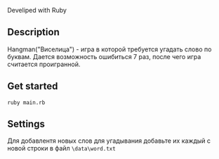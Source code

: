 Develiped with Ruby

<h2>Description</h2>

Hangman("Виселица") - игра в которой требуется угадать слово по буквам.
Дается возможность ошибиться 7 раз, после чего игра считается проигранной.

<h2>Get started</h2>

```ruby main.rb```

<h2>Settings</h2>

Для добавлентя новых слов для угадывания добавьте их каждый с новой строки в файл ```\data\word.txt```
